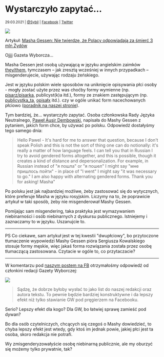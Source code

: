 # Wystarczyło zapytać…

<small>29.03.2021 | [@Sybil](/@Sybil) | [Facebook](https://www.facebook.com/neutratywy/posts/252705383203921) | [Twitter](https://twitter.com/neutratywy/status/1376518731774500873)</small>

![](/img/masha-gessen.jpg)

Artykuł: [Masha Gessen: Nie twierdzę, że Polacy odpowiadają za śmierć 3 mln Żydów](https://wyborcza.pl/alehistoria/7,121681,26929945,masha-gessen-nie-twierdze-ze-polacy-odpowiadaja-za-smierc.html)

Ojjjj Gazeta Wyborcza…

Masha Gessen jest osobą używającą w języku angielskim zaimków [they/them](https://en.pronouns.page/they),
tymczasem – jak zresztą wcześniej w innych przypadkach – misgenderujecie, używając rodzaju żeńskiego.

Jest w języku polskim wiele sposobów na uniknięcie opisywania płci osoby -
mogły zostać użyte przez was choćby formy wymienne (np. [pisarz/pisarka](/on/a), publicyst(k)a itd.),
formy ze znakiem zastępującym (np. [publicystka_ta](/on_), [opisałx](/onx) itd.). czy w ogóle unikać form nacechowanych płciowo
([poradnik na naszej stronie](/unikanie)).

Tym bardziej, że... wystarczyło zapytać.
Osoba członkowska Rady Języka Neutralnego, [Paweł Ausir Dembowski](/@Ausir),
napisała do Mashy Gessen z pytaniem, jakich form chce, by używać po polsku.
Odpowiedź dostałyśmy tego samego dnia:

> Hello Pawel - It's hard for me to answer that question, because I don't speak Polish
> and this is not the sort of thing one can do notionally: it's really a matter of how language feels.
> I can tell you that in Russian I try to avoid gendered forms altogether, and this is possible,
> though it creates a kind of distance and depersonalization.
> For example, in Russian instead of "я пошла" or "я пошел" I might say "мне пришлось пойти" -
> in place of "I went" I might say "it was necessary to go."
> I am also happy with alternating gendered forms. Thank you for asking! Masha"

Po polsku jest jak najbardziej możliwe, żeby zastosować się do wytycznych, które preferuje Masha w języku rosyjskim.
Liczymy na to, że poprawicie artykuł w taki sposób, żeby nie misgenderował Mashy Gessen.

Pomijając sam misgendering, taka praktyka jest wymazywaniem niebinarności i osób niebinarnych z dyskursu publicznego.
Istniejemy i zaznaczamy to w języku. Uszanujcie to.

---

PS Co ciekawe, sam artykuł jest w tej kwestii "dwupłciowy", bo przytoczone tłumaczenie wypowiedzi
Mashy Gessen pióra Sergiusza Kowalskiego stosuje formy męskie,
więc jakaś forma rozwiązania została przez osobę tłumaczącą zastosowana.
Czytacie w ogóle to, co przytaczacie?

---

W komentarzu pod [naszym postem na FB](https://www.facebook.com/neutratywy/posts/252705383203921)
otrzymałośmy odpowiedź od członkini redacji Gazety Wyborczej:

![](/img/masha-gessen.pręgierz.png)

> Sądzę, że dobrze byłoby wysłać to jako list do naszej redakcji oraz autora tekstu.
> To pewnie będzie bardziej konstruktywne i da lepszy efekt niż tylko stawianie GW pod pręgierzem na Facebooku.

Serio? Lepszy efekt dla kogo? Dla GW, bo łatwiej sprawę zamieść pod dywan?

Bo dla osób czytelniczych, chcących się czegoś o Mashy dowiedzieć,
to chyba lepszy efekt jest wtedy, gdy ktoś im jednak powie,
jakiej płci jest ta osoba, skoro redakcja nie potrafi.

Wy zmisgenderyzowałyście osobę niebinarną publicznie, ale my oburzyć się możemy tylko prywatnie, tak?
